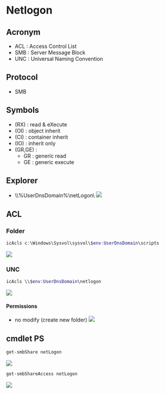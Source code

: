 # Netlogon

## Acronym
* ACL : Access Control List
* SMB : Server Message Block
* UNC : Universal Naming Convention

## Protocol
* SMB

## Symbols
* (RX) : read & eXecute
* (OI) : object inherit
* (CI) : container inherit
* (IO) : inherit only
* (GR,GE) : 
  * GR : generic read
  * GE : generic execute

## Explorer
* \\\\%UserDnsDomain%\\netLogon\\
[<img src="https://i.imgur.com/mUJJOiw.png">](https://i.imgur.com/mUJJOiw.png)

## ACL
### Folder
````PowerShell
icAcls c:\Windows\Sysvol\sysvol\$env:UserDnsDomain\scripts
````
[<img src="https://i.imgur.com/tu7N0dfg.png">](https://i.imgur.com/tu7N0dfg.png)

### UNC
````PowerShell
icAcls \\$env:UserDnsDomain\netlogon
````
[<img src="https://i.imgur.com/udDEQ0Kg.png">](https://i.imgur.com/udDEQ0Kg.png)
#### Permissions
* no modify (create new folder)
[<img src="https://i.imgur.com/dgqO7YZ.png">](https://i.imgur.com/dgqO7YZ.png)

## cmdlet PS
````PowerShell
get-smbShare netLogon
````
[<img src="https://i.imgur.com/5P0XdYYg.png">](https://i.imgur.com/5P0XdYYg.png)
````PowerShell
get-smbShareAccess netLogon
````
[<img src="https://i.imgur.com/DenmquNg.png">](https://i.imgur.com/DenmquNg.png)
